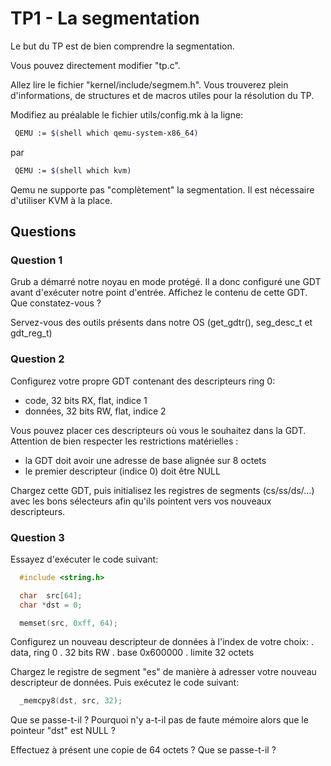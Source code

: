 # TP1 - La segmentation

Le but du TP est de bien comprendre la segmentation.

Vous pouvez directement modifier "tp.c".

Allez lire le fichier "kernel/include/segmem.h". Vous trouverez plein d'informations, de structures et de macros utiles pour la résolution du TP.

Modifiez au préalable le fichier utils/config.mk à la ligne:

```bash
 QEMU := $(shell which qemu-system-x86_64)
```

par

```bash
 QEMU := $(shell which kvm)
```

Qemu ne supporte pas "complètement" la segmentation. Il est nécessaire d'utiliser KVM à la place.


## Questions

### Question 1
Grub a démarré notre noyau en mode protégé. Il a donc configuré une GDT avant d'exécuter notre point d'entrée. Affichez le contenu de cette GDT. Que constatez-vous ?

Servez-vous des outils présents dans notre OS (get_gdtr(), seg_desc_t et gdt_reg_t)

### Question 2
Configurez votre propre GDT contenant des descripteurs ring 0:
 - code, 32 bits RX, flat, indice 1
 - données, 32 bits RW, flat, indice 2

Vous pouvez placer ces descripteurs où vous le souhaitez dans la GDT. Attention de bien respecter les restrictions matérielles :
 - la GDT doit avoir une adresse de base alignée sur 8 octets
 - le premier descripteur (indice 0) doit être NULL

Chargez cette GDT, puis initialisez les registres de segments (cs/ss/ds/...) avec les bons sélecteurs afin qu'ils pointent vers vos nouveaux descripteurs.

### Question 3

Essayez d'exécuter le code suivant:

```c
  #include <string.h>

  char  src[64];
  char *dst = 0;

  memset(src, 0xff, 64);
```

Configurez un nouveau descripteur de données à l'index de votre choix:
 . data, ring 0
 . 32 bits RW
 . base 0x600000
 . limite 32 octets

Chargez le registre de segment "es" de manière à adresser votre nouveau descripteur de données. Puis exécutez le code suivant:

```c
  _memcpy8(dst, src, 32);
```

Que se passe-t-il ? Pourquoi n'y a-t-il pas de faute mémoire alors que le pointeur "dst" est NULL ?

Effectuez à présent une copie de 64 octets ? Que se passe-t-il ?
